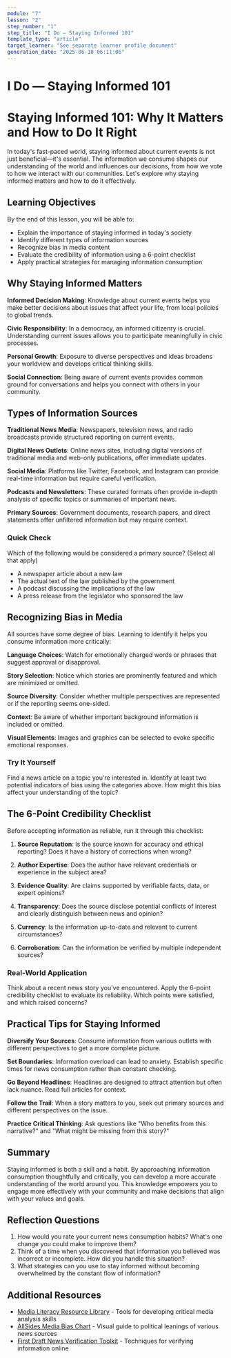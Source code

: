 ```yaml
---
module: "7"
lesson: "2"
step_number: "1"
step_title: "I Do — Staying Informed 101"
template_type: "article"
target_learner: "See separate learner profile document"
generation_date: "2025-06-10 06:11:06"
---
```


# I Do — Staying Informed 101

# Staying Informed 101: Why It Matters and How to Do It Right

In today's fast-paced world, staying informed about current events is not just beneficial—it's essential. The information we consume shapes our understanding of the world and influences our decisions, from how we vote to how we interact with our communities. Let's explore why staying informed matters and how to do it effectively.

## Learning Objectives
By the end of this lesson, you will be able to:
* Explain the importance of staying informed in today's society
* Identify different types of information sources
* Recognize bias in media content
* Evaluate the credibility of information using a 6-point checklist
* Apply practical strategies for managing information consumption

## Why Staying Informed Matters

**Informed Decision Making**: Knowledge about current events helps you make better decisions about issues that affect your life, from local policies to global trends.

**Civic Responsibility**: In a democracy, an informed citizenry is crucial. Understanding current issues allows you to participate meaningfully in civic processes.

**Personal Growth**: Exposure to diverse perspectives and ideas broadens your worldview and develops critical thinking skills.

**Social Connection**: Being aware of current events provides common ground for conversations and helps you connect with others in your community.

## Types of Information Sources

**Traditional News Media**: Newspapers, television news, and radio broadcasts provide structured reporting on current events.

**Digital News Outlets**: Online news sites, including digital versions of traditional media and web-only publications, offer immediate updates.

**Social Media**: Platforms like Twitter, Facebook, and Instagram can provide real-time information but require careful verification.

**Podcasts and Newsletters**: These curated formats often provide in-depth analysis of specific topics or summaries of important news.

**Primary Sources**: Government documents, research papers, and direct statements offer unfiltered information but may require context.

### Quick Check
Which of the following would be considered a primary source? (Select all that apply)
- A newspaper article about a new law
- The actual text of the law published by the government
- A podcast discussing the implications of the law
- A press release from the legislator who sponsored the law

## Recognizing Bias in Media

All sources have some degree of bias. Learning to identify it helps you consume information more critically:

**Language Choices**: Watch for emotionally charged words or phrases that suggest approval or disapproval.

**Story Selection**: Notice which stories are prominently featured and which are minimized or omitted.

**Source Diversity**: Consider whether multiple perspectives are represented or if the reporting seems one-sided.

**Context**: Be aware of whether important background information is included or omitted.

**Visual Elements**: Images and graphics can be selected to evoke specific emotional responses.

### Try It Yourself
Find a news article on a topic you're interested in. Identify at least two potential indicators of bias using the categories above. How might this bias affect your understanding of the topic?

## The 6-Point Credibility Checklist

Before accepting information as reliable, run it through this checklist:

1. **Source Reputation**: Is the source known for accuracy and ethical reporting? Does it have a history of corrections when wrong?

2. **Author Expertise**: Does the author have relevant credentials or experience in the subject area?

3. **Evidence Quality**: Are claims supported by verifiable facts, data, or expert opinions?

4. **Transparency**: Does the source disclose potential conflicts of interest and clearly distinguish between news and opinion?

5. **Currency**: Is the information up-to-date and relevant to current circumstances?

6. **Corroboration**: Can the information be verified by multiple independent sources?

### Real-World Application
Think about a recent news story you've encountered. Apply the 6-point credibility checklist to evaluate its reliability. Which points were satisfied, and which raised concerns?

## Practical Tips for Staying Informed

**Diversify Your Sources**: Consume information from various outlets with different perspectives to get a more complete picture.

**Set Boundaries**: Information overload can lead to anxiety. Establish specific times for news consumption rather than constant checking.

**Go Beyond Headlines**: Headlines are designed to attract attention but often lack nuance. Read full articles for context.

**Follow the Trail**: When a story matters to you, seek out primary sources and different perspectives on the issue.

**Practice Critical Thinking**: Ask questions like "Who benefits from this narrative?" and "What might be missing from this story?"

## Summary
Staying informed is both a skill and a habit. By approaching information consumption thoughtfully and critically, you can develop a more accurate understanding of the world around you. This knowledge empowers you to engage more effectively with your community and make decisions that align with your values and goals.

## Reflection Questions
1. How would you rate your current news consumption habits? What's one change you could make to improve them?
2. Think of a time when you discovered that information you believed was incorrect or incomplete. How did you handle this situation?
3. What strategies can you use to stay informed without becoming overwhelmed by the constant flow of information?

## Additional Resources
* [Media Literacy Resource Library](https://medialiteracynow.org/resources/) - Tools for developing critical media analysis skills
* [AllSides Media Bias Chart](https://www.allsides.com/media-bias/media-bias-chart) - Visual guide to political leanings of various news sources
* [First Draft News Verification Toolkit](https://firstdraftnews.org/training/verification/) - Techniques for verifying information online
